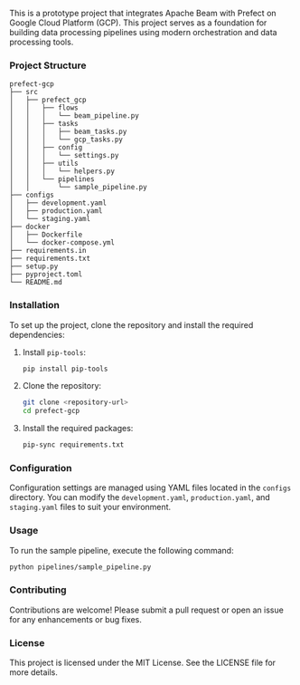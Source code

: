 This is a prototype project that integrates Apache Beam with Prefect on Google Cloud Platform (GCP). This project serves as a foundation for building data processing pipelines using modern orchestration and data processing tools.

### Project Structure

```
prefect-gcp
├── src
│   ├── prefect_gcp
│   │   ├── flows
│   │   │   └── beam_pipeline.py
│   │   ├── tasks
│   │   │   ├── beam_tasks.py
│   │   │   └── gcp_tasks.py
│   │   ├── config
│   │   │   └── settings.py
│   │   ├── utils
│   │   │   └── helpers.py
│   │   └── pipelines
│   │       └── sample_pipeline.py
├── configs
│   ├── development.yaml
│   ├── production.yaml
│   └── staging.yaml
├── docker
│   ├── Dockerfile
│   └── docker-compose.yml
├── requirements.in
├── requirements.txt
├── setup.py
├── pyproject.toml
└── README.md
```

### Installation

To set up the project, clone the repository and install the required dependencies:

1. Install `pip-tools`:
   ```bash
   pip install pip-tools
   ```
2. Clone the repository:
   ```bash
   git clone <repository-url>
   cd prefect-gcp
   ```
3. Install the required packages:
   ```bash
   pip-sync requirements.txt
   ```

### Configuration

Configuration settings are managed using YAML files located in the `configs` directory. You can modify the `development.yaml`, `production.yaml`, and `staging.yaml` files to suit your environment.

### Usage

To run the sample pipeline, execute the following command:

```bash
python pipelines/sample_pipeline.py
```

### Contributing

Contributions are welcome! Please submit a pull request or open an issue for any enhancements or bug fixes.

### License

This project is licensed under the MIT License. See the LICENSE file for more details.